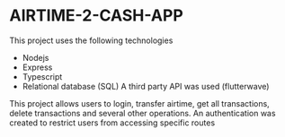 # AIRTIME-2-CASH-APP
 This project uses the following technologies

* Nodejs
* Express
* Typescript
* Relational database (SQL)
 A third party API was used (flutterwave)

 This project allows users to login, transfer airtime, get all transactions, delete transactions and several other operations.
 An authentication was created to restrict users from accessing specific routes

